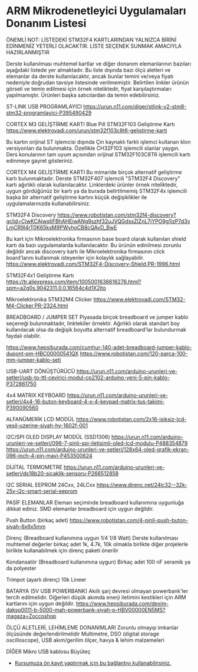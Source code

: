 
ARM Mikrodenetleyici Uygulamaları Donanım Listesi
=================================================

ÖNEMLİ NOT: LİSTEDEKİ STM32F4 KARTLARINDAN YALNIZCA BİRİNİ EDİNMENİZ YETERLİ OLACAKTIR. LİSTE SEÇENEK SUNMAK AMACIYLA HAZIRLANMIŞTIR

Derste kullanılması muhtemel kartlar ve diğer donanım elemanlarının bazıları aşağıdaki listede yer almaktadır. Bu liste dışında bazı ölçü aletleri ve elemanlar da derste kullanılacaktır, ancak bunlar temini ve/veya fiyatı nedeniyle doğrudan tavsiye listesinde verilmemiştir. Belirtilen linkler ürünün görseli ve temin edilmesi için örnek niteliktedir, fiyat karşılaştırmaları yapılmamıştır. Ürünleri başka satıcılardan da temin edebilirsiniz.

ST-LINK USB PROGRAMLAYICI
https://urun.n11.com/diger/stlink-v2-stm8-stm32-programlayici-P395490429

CORTEX M3 GELİŞTİRME KARTI
Blue Pill STM32F103 Geliştirme Kartı
https://www.elektrovadi.com/urun/stm32f103c8t6-gelistirme-karti

Bu kartın orijinal ST işlemcisi dışında Çin kaynaklı farklı işlemci kullanan klon versiyonları da bulunmakta. Özellikle CH32F103 işlemcili olanlar yaygın. Ders konularının tam uyum açısından orijinal STM32F103C8T6 işlemcili kartı edinmeye gayret gösteriniz.

CORTEX M4 GELİŞTİRME KARTI
Bu mimaride birçok alternatif geliştirme kartı bulunmaktadır. Derste STM32F407 işlemcili "STM32F4 Discovery" kartı ağırlıklı olarak kullanılacaktır. Linklerdeki ürünler örnek niteliktedir, uygun gördüğünüz bir kartı ya da burada belirtilmemiş STM32F4x işlemcili başka bir alternatif geliştirme kartını küçük değişiklikler ile uygulamalarınızda kullanabilirsiniz.

STM32F4 Discovery
https://www.robotistan.com/stm32f4-discovery?gclid=CjwKCAjwqIiFBhAHEiwANg9szhf32uJVQGdssZlZnL7jYPO9g1izP7d3vLmCR9l4rT0K65ksM9PWyhoCB8cQAvD_BwE

Bu kart için Mikroelektronika firmasının base board olarak kullanılan shield kartı da bazı uygulamalarda kullanılacaktır. Bu ürünün edinilmesi zorunlu değildir ancak discovery kartı ile Mikroelektronika firmasının click board'larını kullanmak isteyenler için kolaylık sağlayabilir. 
https://www.elektrovadi.com/STM32F4-Discovery-Shield,PR-1996.html

STM32F4x1 Geliştirme Kartı
https://tr.aliexpress.com/item/1005001636616276.html?spm=a2g0s.9042311.0.0.16564c4d1X2jto

Mikroelektronika STM32M4 Clicker
https://www.elektrovadi.com/STM32-M4-Clicker,PR-2324.html

BREADBOARD / JUMPER SET
Piyasada birçok breadboard ve jumper kablo seçeneği bulunmaktadır, linktekiler örnektir. Ağırlıklı olarak standart boy kullanılacak olsa da değişik boyutta alternatif breadboard'lar bulundurmak faydalı olabilir.

https://www.hepsiburada.com/cumhur-140-adet-breadboard-jumper-kablo-dupont-pm-HBC00000541QX
https://www.robotistan.com/120-parca-100-mm-jumper-kablo-seti

USB-UART DÖNÜŞTÜRÜCÜ
https://urun.n11.com/arduino-urunleri-ve-setleri/usb-to-ttl-cevirici-modul-cp2102-arduino-yeni-5-pin-kablo-P372861750

4x4 MATRIX KEYBOARD
https://urun.n11.com/arduino-urunleri-ve-setleri/4x4-16-buton-keyboard-4-x-4-keypad-matrix-tus-takimi-P390090560

ALFANÜMERİK LCD MODÜL
https://www.robotistan.com/2x16-isiksiz-lcd-yesil-uzerine-siyah-hy-1602f-001

I2C/SPI OLED DISPLAY MODÜL (SSD1306)
https://urun.n11.com/arduino-urunleri-ve-setleri/096-7-pinli-spi-iletisimli-oled-lcd-modulu-P488354879
https://urun.n11.com/arduino-urunleri-ve-setleri/128x64-oled-grafik-ekran-096-inch-4-pin-mavi-P453500624

DİJİTAL TERMOMETRE
https://urun.n11.com/arduino-urunleri-ve-setleri/ds18b20-sicaklik-sensoru-P266512858

I2C SERIAL EEPROM
24Cxx, 24LCxx
https://www.direnc.net/24lc32--32k-25v-i2c-smart-serial-eeprom

PASİF ELEMANLAR
Eleman seçiminde breadboard kullanımına uygunluğa dikkat ediniz. SMD elemanlar breadboard için uygun değildir. 

Push Button (birkaç adet)
https://www.robotistan.com/4-pinli-push-buton-siyah-6x6x5mm

Direnç (Breadboard kullanımına uygun 1/4 1/8 Watt)
Derste kullanılması muhtemel değerler birkaç adet 1k, 4.7k, 10k olmakla birlikte diğer projelerle birlikte kullanabilmek için direnç paketi önerilir

Kondansatör (Breadboard kullanımına uygun)
Birkaç adet 100 nF seramik ya da polyester

Trimpot (ayarlı direnç)
10k Lineer 

BATARYA (5V USB POWERBANK)
Akıllı şarj devresi olmayan powerbank'ler tercih edilmelidir. Diğerleri düşük akımda enerji iletimini kestikleri için ARM kartlarını için uygun değildir.
https://www.hepsiburada.com/dexim-daksp0011-b-5000-mah-powerbank-siyah-p-HBV00000EN5MS?magaza=Zoccoshop

ÖLÇÜ ALETLERİ, LEHİMLEME DONANIMLARI
Zorunlu olmayıp imkanlar ölçüsünde değerlendirilmelidir
Multimetre, DSO (digital storage oscilloscope), USB akım/gerilim ölçer, havya & lehim malzemeleri

DİĞER
Mikro USB kablosu
Büyüteç

+ [Kursumuza ön kayıt yaptırmak için bu bağlantıyı kullanabilirsiniz.]( https://us06web.zoom.us/meeting/register/tZAscOqqrz8jHNf2ttNVhmfEoRaMyzZNiAhr)









